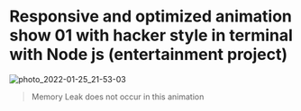 # Responsive and optimized animation show 01 with hacker style in terminal with Node js (entertainment project)
![photo_2022-01-25_21-53-03](https://user-images.githubusercontent.com/97837767/151036275-de22ee07-c4ac-4768-a6ec-51893e1cb05e.jpg)

> Memory Leak does not occur in this animation

